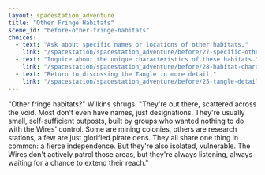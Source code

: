 ```yaml
---
layout: spacestation_adventure
title: "Other Fringe Habitats"
scene_id: "before-other-fringe-habitats"
choices:
  - text: "Ask about specific names or locations of other habitats."
    link: "/spacestation/spacestation_adventure/before/27-specific-other-habitats/"
  - text: "Inquire about the unique characteristics of these habitats."
    link: "/spacestation/spacestation_adventure/before/28-habitat-characteristics/"
  - text: "Return to discussing the Tangle in more detail."
    link: "/spacestation/spacestation_adventure/before/25-tangle-details/"
---
```


"Other fringe habitats?" Wilkins shrugs. "They're out there, scattered across the void. Most don't even have names, just designations. They're usually small, self-sufficient outposts, built by groups who wanted nothing to do with the Wires' control. Some are mining colonies, others are research stations, a few are just glorified pirate dens. They all share one thing in common: a fierce independence. But they're also isolated, vulnerable. The Wires don't actively patrol those areas, but they're always listening, always waiting for a chance to extend their reach."

